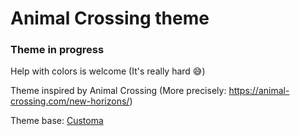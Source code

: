 # Animal Crossing theme

### Theme in progress
Help with colors is welcome (It's really hard 😅)

Theme inspired by Animal Crossing (More precisely: https://animal-crossing.com/new-horizons/)

Theme base: [Customa](https://github.com/Customa/Customa-Discord)
